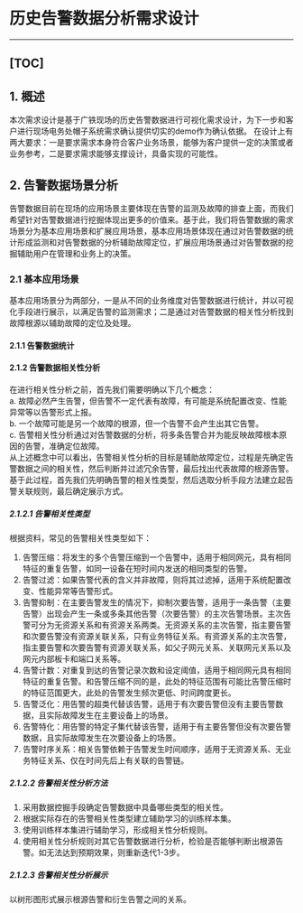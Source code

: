 # 历史告警数据分析需求设计
---
[TOC]
---
## 1. 概述
本次需求设计是基于广铁现场的历史告警数据进行可视化需求设计，为下一步和客户进行现场电务处帽子系统需求确认提供切实的demo作为确认依据。
在设计上有两大要求：一是要求需求本身符合客户业务场景，能够为客户提供一定的决策或者业务参考，二是要求需求能够支撑设计，具备实现的可能性。
## 2. 告警数据场景分析
告警数据目前在现场的应用场景主要体现在告警的监测及故障的排查上面，而我们希望针对告警数据进行挖掘体现出更多的价值来。基于此，我们将告警数据的需求场景分为基本应用场景和扩展应用场景，基本应用场景体现在通过对告警数据的统计形成监测和对告警数据的分析辅助故障定位，扩展应用场景通过对告警数据的挖掘辅助用户在管理和业务上的决策。
### 2.1 基本应用场景
基本应用场景分为两部分，一是从不同的业务维度对告警数据进行统计，并以可视化手段进行展示，以满足告警的监测需求；二是通过对告警数据的相关性分析找到故障根源以辅助故障的定位及处理。
#### 2.1.1 告警数据统计
#### 2.1.2 告警数据相关性分析
在进行相关性分析之前，首先我们需要明确以下几个概念：  
a. 故障必然产生告警，但告警不一定代表有故障，有可能是系统配置改变、性能异常等以告警形式上报。  
b. 一个故障可能是另一个故障的根源，但一个告警不会产生出其它告警。  
c. 告警相关性分析通过对告警数据的分析，将多条告警合并为能反映故障根本原因的告警，准确定位故障。  
从上述概念中可以看出，告警相关性分析的目标是辅助故障定位，过程是先确定告警数据之间的相关性，然后判断并过滤冗余告警，最后找出代表故障的根源告警。  
基于此过程，首先我们先明确告警的相关性类型，然后选取分析手段方法建立起告警关联规则，最后确定展示方式。  
##### 2.1.2.1 告警相关性类型
根据资料，常见的告警相关性类型如下：  
1) 告警压缩：将发生的多个告警压缩到一个告警中，适用于相同网元，具有相同特征的重复告警，如同一设备在短时间内发送的相同类型的告警。  
2) 告警过滤：如果告警代表的含义并非故障，则将其过滤掉，适用于系统配置改变、性能异常等告警形式。  
3) 告警抑制：在主要告警发生的情况下，抑制次要告警，适用于一条告警（主要告警）出现会产生一条或多条其他告警（次要告警）的主次告警场景。主次告警可分为无资源关系和有资源关系两类。无资源关系的主次告警，指主要告警和次要告警没有资源关联关系，只有业务特征关系。有资源关系的主次告警，指主要告警和次要告警有资源关联关系，如父子网元关系、关联网元关系以及网元内部板卡和端口关系等。  
4) 告警计数：对重复到达的告警记录次数和设定阈值，适用于相同网元具有相同特征的重复告警。和告警压缩不同的是，此处的特征范围有可能比告警压缩时的特征范围更大，此处的告警发生频次更低、时间跨度更长。  
5) 告警泛化：用告警的超类代替该告警，适用于有次要告警但没有主要告警数据，且实际故障发生在主要设备上的场景。  
6) 告警特化：用告警的特定子集代替该告警，适用于有主要告警但没有次要告警数据，且实际故障发生在次要设备上的场景。  
7) 告警时序关系：相关告警依赖于告警发生时间顺序，适用于无资源关系、无业务特征关系、仅在时间先后上有关联的告警链。  
##### 2.1.2.2 告警相关性分析方法
1. 采用数据控掘手段确定告警数据中具备哪些类型的相关性。  
2. 根据实际存在的告警相关性类型建立辅助学习的训练样本集。  
3. 使用训练样本集进行辅助学习，形成相关性分析规则。  
4. 使用相关性分析规则对其它告警数据进行分析，检验是否能够判断出根源告警。如无法达到预期效果，则重新迭代1-3步。  
##### 2.1.2.3 告警相关性分析展示
以树形图形式展示根源告警和衍生告警之间的关系。
